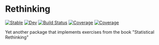 # Rethinking

[![Stable](https://img.shields.io/badge/docs-stable-blue.svg)](https://andreasko.github.io/Rethinking.jl/stable)
[![Dev](https://img.shields.io/badge/docs-dev-blue.svg)](https://andreasko.github.io/Rethinking.jl/dev)
[![Build Status](https://travis-ci.com/andreasko/Rethinking.jl.svg?branch=master)](https://travis-ci.com/andreasko/Rethinking.jl)
[![Coverage](https://codecov.io/gh/andreasko/Rethinking.jl/branch/master/graph/badge.svg)](https://codecov.io/gh/andreasko/Rethinking.jl)
[![Coverage](https://coveralls.io/repos/github/andreasko/Rethinking.jl/badge.svg?branch=master)](https://coveralls.io/github/andreasko/Rethinking.jl?branch=master)

Yet another package that implements exercises from the book "Statistical Rethinking"
